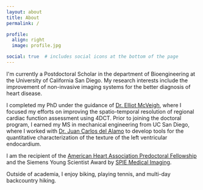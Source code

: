 ```yaml
---
layout: about
title: About
permalink: /

profile:
  align: right
  image: profile.jpg

social: true  # includes social icons at the bottom of the page
---
```


I'm currently a Postdoctoral Scholar in the department of Bioengineering at the University of California San Diego. My research interests include the improvement of non-invasive imaging systems for the better diagnosis of heart disease.

I completed my PhD under the guidance of [Dr. Elliot McVeigh](https://iem.ucsd.edu/researchers/people/profiles/elliot-mcveigh.html), where I focused my efforts on improving the spatio-temporal resolution of regional cardiac function assessment using 4DCT. Prior to joining the doctoral program, I earned my MS in mechanical engineering from UC San Diego, where I worked with [Dr. Juan Carlos del Alamo](https://www.engr.washington.edu/facresearch/newfaculty/2019/delAlamo) to develop tools for the quantitative characterization of the texture of the left ventricular endocardium.

I am the recipient of the [American Heart Association Predoctoral Fellowship](https://professional.heart.org/en/research-programs/application-information/predoctoral-fellowship) and the Siemens Young Scientist Award by [SPIE Medical Imaging](https://spie.org/conferences-and-exhibitions/medical-imaging).

Outside of academia, I enjoy biking, playing tennis, and multi-day backcountry hiking.
